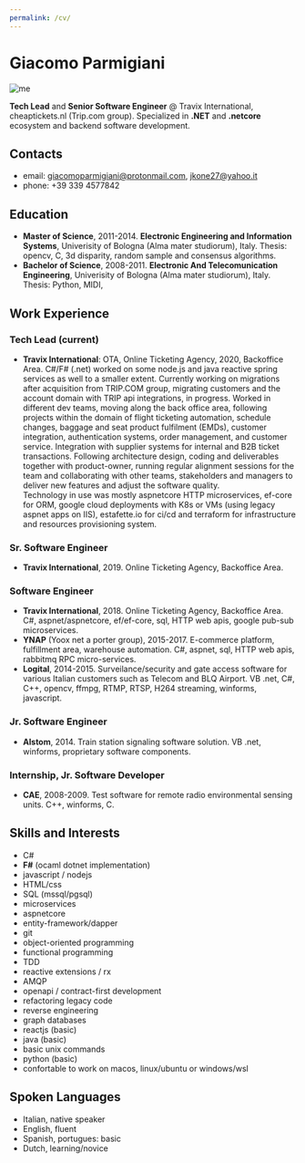 ```yaml
---
permalink: /cv/
---
```


# Giacomo Parmigiani #

![me](
https://www.gravatar.com/avatar/bd6eef2e04875405154f8b966fc87915?s=200)

**Tech Lead** and **Senior Software Engineer** @ Travix International, cheaptickets.nl (Trip.com group). Specialized in **.NET** and **.netcore** ecosystem and backend software development.

## Contacts ##

* email: giacomoparmigiani@protonmail.com, jkone27@yahoo.it
* phone: +39 339 4577842

## Education ##

* **Master of Science**, 2011-2014. **Electronic Engineering and Information Systems**, Univerisity of Bologna (Alma mater studiorum), Italy. Thesis: opencv, C, 3d disparity, random sample and consensus algorithms.
* **Bachelor of Science**, 2008-2011. **Electronic And Telecomunication Engineering**, Univerisity of Bologna (Alma mater studiorum), Italy. Thesis: Python, MIDI, 

## Work Experience ##

### Tech Lead (current) ###

* **Travix International**: OTA, Online Ticketing Agency, 2020, Backoffice Area. 
C#/F# (.net) worked on some node.js and java reactive spring services as well to a smaller extent.
Currently working on migrations after acquisition from TRIP.COM group, migrating customers and the account domain with TRIP api integrations, in progress.
Worked in different dev teams, moving along the back office area, following projects within the domain of flight ticketing automation, schedule changes, baggage and seat product fulfilment (EMDs), customer integration, authentication systems, order management, and customer service.
Integration with supplier systems for internal and B2B ticket transactions. Following architecture design, coding and deliverables together with product-owner, running regular alignment sessions for the team and collaborating with other teams, stakeholders and managers to deliver new features and adjust the software quality.  
Technology in use was mostly aspnetcore HTTP microservices, ef-core for ORM, google cloud deployments with K8s or VMs (using legacy aspnet apps on IIS), estafette.io for ci/cd and terraform for infrastructure and resources provisioning system.


### Sr. Software Engineer ##

* **Travix International**, 2019. Online Ticketing Agency, Backoffice Area.

### Software Engineer ##

* **Travix International**, 2018. Online Ticketing Agency, Backoffice Area. C#, aspnet/aspnetcore, ef/ef-core, sql, HTTP web apis, google pub-sub microservices.
* **YNAP** (Yoox net a porter group), 2015-2017. E-commerce platform, fulfillment area, warehouse automation. C#, aspnet, sql, HTTP web apis, rabbitmq RPC micro-services.
* **Logital**, 2014-2015. Surveilance/security and gate access software for various Italian customers such as Telecom and BLQ Airport. VB .net, C#, C++, opencv, ffmpg, RTMP, RTSP, H264 streaming, winforms, javascript.

### Jr. Software Engineer ##

* **Alstom**, 2014. Train station signaling software solution.  VB .net, winforms, proprietary software components. 


### Internship, Jr. Software Developer ##

* **CAE**, 2008-2009. Test software for remote radio environmental sensing units. C++, winforms, C.

## Skills and Interests ##
* C#
* **F#** (ocaml dotnet implementation)
* javascript / nodejs
* HTML/css
* SQL (mssql/pgsql)
* microservices
* aspnetcore
* entity-framework/dapper
* git
* object-oriented programming
* functional programming
* TDD
* reactive extensions / rx
* AMQP
* openapi / contract-first development
* refactoring legacy code
* reverse engineering
* graph databases
* reactjs (basic)
* java (basic)
* basic unix commands
* python (basic)
* confortable to work on macos, linux/ubuntu or windows/wsl

## Spoken Languages ##
* Italian, native speaker
* English, fluent
* Spanish, portugues: basic
* Dutch, learning/novice

<!-- https://md2pdf.netlify.app/ -->
